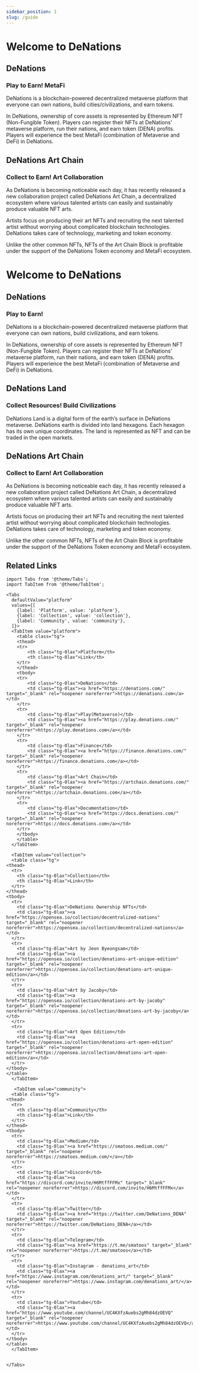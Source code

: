 ```yaml
---
sidebar_position: 1
slug: /guide
---
```


# Welcome to DeNations

## DeNations

### Play to Earn! MetaFi

DeNations is a blockchain-powered decentralized metaverse platform that everyone can own nations, build cities/civilizations, and earn tokens.

In DeNations, ownership of core assets is represented by Ethereum NFT (Non-Fungible Token). Players can register their NFTs at DeNations' metaverse platform, run their nations, and earn token (DENA) profits. Players will experience the best MetaFi (combination of Metaverse and DeFi) in DeNations.

## DeNations Art Chain

### Collect to Earn! Art Collaboration

As DeNations is becoming noticeable each day, it has recently released a new collaboration project called DeNations Art Chain, a decentralized ecosystem where various talented artists can easily and sustainably produce valuable NFT arts. 

Artists focus on producing their art NFTs and recruiting the next talented artist without worrying about complicated blockchain technologies. DeNations takes care of technology, marketing and token economy.

Unlike the other common NFTs, NFTs of the Art Chain Block is profitable under the support of the DeNations Token economy and MetaFi ecosystem.

# **Welcome to DeNations**

## **DeNations**

### **Play to Earn!**

DeNations is a blockchain-powered decentralized metaverse platform that everyone can own nations, build civilizations, and earn tokens.

In DeNations, ownership of core assets is represented by Ethereum NFT (Non-Fungible Token). Players can register their NFTs at DeNations' metaverse platform, run their nations, and earn token (DENA) profits. Players will experience the best MetaFi (combination of Metaverse and DeFi) in DeNations.

## DeNations Land

### Collect Resources! Build Civilizations

DeNations Land is a digital form of the earth’s surface in DeNations metaverse. DeNations earth is divided into land hexagons. Each hexagon has its own unique coordinates. The land is represented as NFT and can be traded in the open markets. 

## **DeNations Art Chain**

### **Collect to Earn! Art Collaboration**

As DeNations is becoming noticeable each day, it has recently released a new collaboration project called DeNations Art Chain, a decentralized ecosystem where various talented artists can easily and sustainably produce valuable NFT arts.

Artists focus on producing their art NFTs and recruiting the next talented artist without worrying about complicated blockchain technologies. DeNations takes care of technology, marketing and token economy.

Unlike the other common NFTs, NFTs of the Art Chain Block is profitable under the support of the DeNations Token economy and MetaFi ecosystem.

## Related Links

```mdx-code-block
import Tabs from '@theme/Tabs';
import TabItem from '@theme/TabItem';

<Tabs
  defaultValue="platform"
  values={[
    {label: 'Platform', value: 'platform'},
    {label: 'Collection', value: 'collection'},
    {label: 'Community', value: 'community'},
  ]}>
  <TabItem value="platform">
    <table class="tg">
    <thead>
    <tr>
        <th class="tg-0lax">Platform</th>
        <th class="tg-0lax">Link</th>
    </tr>
    </thead>
    <tbody>
    <tr>
        <td class="tg-0lax">DeNations</td>
        <td class="tg-0lax"><a href="https://denations.com/" target="_blank" rel="noopener noreferrer">https://denations.com</a></td>
    </tr>
    <tr>
        <td class="tg-0lax">Play(Metaverse)</td>
        <td class="tg-0lax"><a href="https://play.denations.com/" target="_blank" rel="noopener noreferrer">https://play.denations.com</a></td>
    </tr>
    <tr>
        <td class="tg-0lax">Finance</td>
        <td class="tg-0lax"><a href="https://finance.denations.com/" target="_blank" rel="noopener noreferrer">https://finance.denations.com</a></td>
    </tr>
    <tr>
        <td class="tg-0lax">Art Chain</td>
        <td class="tg-0lax"><a href="https://artchain.denations.com/" target="_blank" rel="noopener noreferrer">https://artchain.denations.com</a></td>
    </tr>
    <tr>
        <td class="tg-0lax">Documentation</td>
        <td class="tg-0lax"><a href="https://docs.denations.com/" target="_blank" rel="noopener noreferrer">https://docs.denations.com</a></td>
    </tr>
    </tbody>
    </table>
  </TabItem>
 
  <TabItem value="collection">
  <table class="tg">
<thead>
  <tr>
    <th class="tg-0lax">Collection</th>
    <th class="tg-0lax">Link</th>
  </tr>
</thead>
<tbody>
  <tr>
    <td class="tg-0lax">DeNations Ownership NFTs</td>
    <td class="tg-0lax"><a href="https://opensea.io/collection/decentralized-nations" target="_blank" rel="noopener noreferrer">https://opensea.io/collection/decentralized-nations</a></td>
  </tr>
  <tr>
    <td class="tg-0lax">Art by Jeon Byeongsam</td>
    <td class="tg-0lax"><a href="https://opensea.io/collection/denations-art-unique-edition" target="_blank" rel="noopener noreferrer">https://opensea.io/collection/denations-art-unique-edition</a></td>
  </tr>
  <tr>
    <td class="tg-0lax">Art by Jacoby</td>
    <td class="tg-0lax"><a href="https://opensea.io/collection/denations-art-by-jacoby" target="_blank" rel="noopener noreferrer">https://opensea.io/collection/denations-art-by-jacoby</a></td>
  </tr>
  <tr>
    <td class="tg-0lax">Art Open Edition</td>
    <td class="tg-0lax"><a href="https://opensea.io/collection/denations-art-open-edition" target="_blank" rel="noopener noreferrer">https://opensea.io/collection/denations-art-open-edition</a></td>
  </tr>
</tbody>
</table>
  </TabItem>

   <TabItem value="community">
  <table class="tg">
<thead>
  <tr>
    <th class="tg-0lax">Community</th>
    <th class="tg-0lax">Link</th>
  </tr>
</thead>
<tbody>
  <tr>
    <td class="tg-0lax">Medium</td>
    <td class="tg-0lax"><a href="https://smatoos.medium.com/" target="_blank" rel="noopener noreferrer">https://smatoos.medium.com/</a></td>
  </tr>
  <tr>
    <td class="tg-0lax">Discord</td>
    <td class="tg-0lax"><a href="https://discord.com/invite/H6MtffFFMx" target="_blank" rel="noopener noreferrer">https://discord.com/invite/H6MtffFFMx</a></td>
  </tr>
  <tr>
    <td class="tg-0lax">Twitter</td>
    <td class="tg-0lax"><a href="https://twitter.com/DeNations_DENA" target="_blank" rel="noopener noreferrer">https://twitter.com/DeNations_DENA</a></td>
  </tr>
  <tr>
    <td class="tg-0lax">Telegram</td>
    <td class="tg-0lax"><a href="https://t.me/smatoos" target="_blank" rel="noopener noreferrer">https://t.me/smatoos</a></td>
  </tr>
  <tr>
    <td class="tg-0lax">Instagram - denations_art</td>
    <td class="tg-0lax"><a href="https://www.instagram.com/denations_art/" target="_blank" rel="noopener noreferrer">https://www.instagram.com/denations_art/</a></td>
  </tr>
  <tr>
    <td class="tg-0lax">Youtube</td>
    <td class="tg-0lax"><a href="https://www.youtube.com/channel/UC4KXfzAuebs2gMh84dzOEVQ" target="_blank" rel="noopener noreferrer">https://www.youtube.com/channel/UC4KXfzAuebs2gMh84dzOEVQ</a></td>
  </tr>
</tbody>
</table>
  </TabItem>


</Tabs>

```